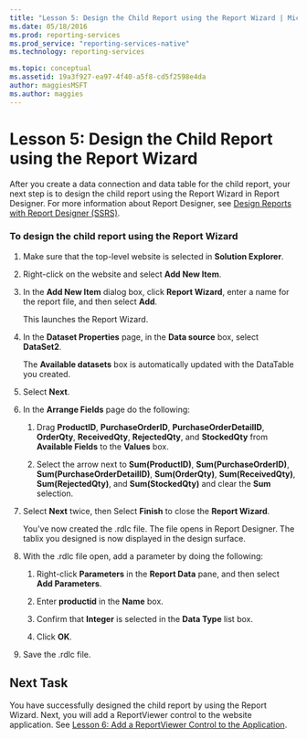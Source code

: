 ```yaml
---
title: "Lesson 5: Design the Child Report using the Report Wizard | Microsoft Docs"
ms.date: 05/18/2016
ms.prod: reporting-services
ms.prod_service: "reporting-services-native"
ms.technology: reporting-services

ms.topic: conceptual
ms.assetid: 19a3f927-ea97-4f40-a5f8-cd5f2598e4da
author: maggiesMSFT
ms.author: maggies
---
```

# Lesson 5: Design the Child Report using the Report Wizard
After you create a data connection and data table for the child report, your next step is to design the child report using the Report Wizard in Report Designer. For more information about Report Designer, see [Design Reports with Report Designer &#40;SSRS&#41;](../reporting-services/tools/design-reporting-services-paginated-reports-with-report-designer-ssrs.md).  
  
### To design the child report using the Report Wizard  
  
1.  Make sure that the top-level website is selected in **Solution Explorer**.  
  
2.  Right-click on the website and select **Add New Item**.  
  
3.  In the **Add New Item** dialog box, click **Report Wizard**, enter a name for the report file, and then select **Add**.  
  
    This launches the Report Wizard.  
  
4.  In the **Dataset Properties** page, in the **Data source** box, select **DataSet2**.  
  
    The **Available datasets** box is automatically updated with the DataTable you created.  
  
5.  Select **Next**.  
  
6.  In the **Arrange Fields** page do the following:  
  
    1.  Drag **ProductID**, **PurchaseOrderID**, **PurchaseOrderDetailID**, **OrderQty**, **ReceivedQty**, **RejectedQty**, and **StockedQty** from **Available Fields** to the **Values** box.  
  
    2.  Select the arrow next to **Sum(ProductID)**, **Sum(PurchaseOrderID)**, **Sum(PurchaseOrderDetailID)**, **Sum(OrderQty)**, **Sum(ReceivedQty)**, **Sum(RejectedQty)**, and **Sum(StockedQty)** and clear the **Sum** selection.  
  
7.  Select **Next** twice, then Select **Finish** to close the **Report Wizard**.  
  
    You've now created the .rdlc file. The file opens in Report Designer. The tablix you designed is now displayed in the design surface.  
  
8.  With the .rdlc file open, add a parameter by doing the following:  
  
    1.  Right-click **Parameters** in the **Report Data** pane, and then select **Add Parameters**.  
  
    2.  Enter **productid** in the **Name** box.  
  
    3.  Confirm that **Integer** is selected in the **Data Type** list box.  
  
    4.  Click **OK**.  
  
9. Save the .rdlc file.  
  
## Next Task  
You have successfully designed the child report by using the Report Wizard. Next, you will add a ReportViewer control to the website application. See [Lesson 6: Add a ReportViewer Control to the Application](../reporting-services/lesson-6-add-a-reportviewer-control-to-the-application.md).  
  
  
  


